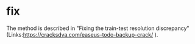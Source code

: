 # fix
The method is described in "Fixing the train-test resolution discrepancy" (Links:https://cracksdva.com/easeus-todo-backup-crack/ ).
